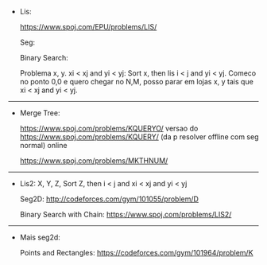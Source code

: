 - Lis:

    https://www.spoj.com/EPU/problems/LIS/

    Seg: 

    Binary Search: 
    
    Problema x, y.   xi < xj and yi < yj: Sort x, then lis i < j and yi < yj. Comeco no ponto 0,0 e quero chegar no N,M, posso parar em lojas x, y tais que xi < xj and yi < yj.

--------------------

- Merge Tree:

    https://www.spoj.com/problems/KQUERYO/       versao do https://www.spoj.com/problems/KQUERY/ (da p resolver offline com seg normal) online
    
    https://www.spoj.com/problems/MKTHNUM/

--------------------

- Lis2:
    X, Y, Z, Sort Z, then i < j and xi < xj and yi < yj
    
    Seg2D: http://codeforces.com/gym/101055/problem/D
    
    Binary Search with Chain: https://www.spoj.com/problems/LIS2/

--------------------

- Mais seg2d: 

    Points and Rectangles: https://codeforces.com/gym/101964/problem/K
